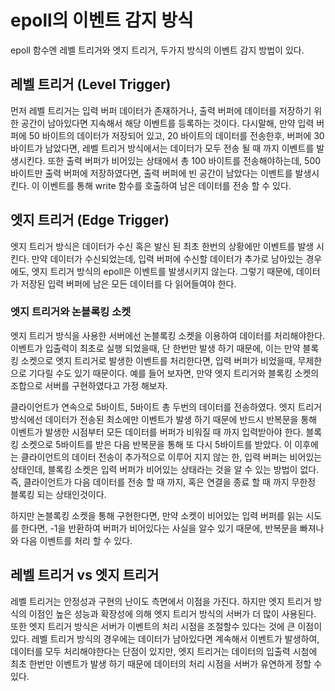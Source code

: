 # epoll의 이벤트 감지 방식
epoll 함수엔 레벨 트리거와 엣지 트리거, 두가지 방식의 이벤트 감지 방법이 있다.

## 레벨 트리거 (Level Trigger)
먼저 레벨 트리거는 입력 버퍼 데이터가 존재하거나, 출력 버퍼에 데이터를 저장하기 위한 공간이 남아있다면 지속해서 해당 이벤트를 등록하는 것이다. 다시말해, 만약 입력 버퍼에 50 바이트의 데이터가 저장되어 있고, 20 바이트의 데이터를 전송한후, 버퍼에 30 바이트가 남았다면, 레벨 트리거 방식에서는 데이터가 모두 전송 될 때 까지 이벤트를 발생시킨다. 또한 출력 버퍼가 비어있는 상태에서 총 100 바이트를 전송해야하는데, 500 바이트만 출력 버퍼에 저장하였다면, 출력 버퍼에 빈 공간이 남았다는 이벤트를 발생시킨다. 이 이벤트를 통해 write 함수를 호출하여 남은 데이터를 전송 할 수 있다.

## 엣지 트리거 (Edge Trigger)
엣지 트리거 방식은 데이터가 수신 혹은 발신 된 최초 한번의 상황에만 이벤트를 발생 시킨다. 만약 데이터가 수신되었는데, 입력 버퍼에 수신할 데이터가 추가로 남아있는 경우에도, 엣지 트리거 방식의 epoll은 이벤트를 발생시키지 않는다. 그렇기 때문에, 데이터가 저장된 입력 버퍼에 남은 모든 데이터를 다 읽어들여야 한다.

### 엣지 트리거와 논블록킹 소켓
엣지 트리거 방식을 사용한 서버에선 논블록킹 소켓을 이용하여 데이터를 처리해야한다. 이벤트가 입출력이 최초로 실행 되었을때, 단 한번만 발생 하기 때문에, 이는 만약 블록킹 소켓으로 엣지 트리거로 발생한 이벤트를 처리한다면, 입력 버퍼가 비었을때, 무제한으로 기다릴 수도 있기 때문이다. 예를 들어 보자면, 만약 엣지 트리거와 블록킹 소켓의 조합으로 서버를 구현하였다고 가정 해보자.

클라이언트가 연속으로 5바이트, 5바이트 총 두번의 데이터를 전송하였다. 엣지 트리거 방식에선 데이터가 전송된 최소에만 이벤트가 발생 하기 때문에 반드시 반복문을 통해 이벤트가 발생한 시점부터 모든 데이터를 버퍼가 비워질 때 까지 입력받아야 한다. 블록킹 소켓으로 5바이트를 받은 다음 반복문을 통해 또 다시 5바이트를 받았다. 이 이후에는 클라이언트의 데이터 전송이 추가적으로 이루어 지지 않는 한, 입력 버퍼는 비어있는 상태인데, 블록킹 소켓은 입력 버퍼가 비어있는 상태라는 것을 알 수 있는 방법이 없다. 즉, 클라이언트가 다음 데이터를 전송 할 때 까지, 혹은 연결을 종료 할 때 까지 무한정 블록킹 되는 상태인것이다.

하지만 논블록킹 소켓을 통해 구현한다면, 만약 소켓이 비어있는 입력 버퍼를 읽는 시도를 한다면, -1을 반환하여 버퍼가 비어있다는 사실을 알수 있기 때문에, 반복문을 빠져나와 다음 이벤트를 처리 할 수 있다.

## 레벨 트리거 vs 엣지 트리거
레벨 트리거는 안정성과 구현의 난이도 측면에서 이점을 가진다. 하지만 엣지 트리거 방식의 이점인 높은 성능과 확장성에 의해 엣지 트리거 방식의 서버가 더 많이 사용된다. 또한 엣지 트리거 방식은 서버가 이벤트의 처리 시점을 조절할수 있다는 것에 큰 이점이 있다. 레벨 트리거 방식의 경우에는 데이터가 남아있다면 계속해서 이벤트가 발생하여, 데이터를 모두 처리해야한다는 단점이 있지만, 엣지 트리거는 데이터의 입출력 시첨에 최초 한번만 이벤트가 발생 하기 때문에 데이터의 처리 시점을 서버가 유연하게 정할 수 있다.